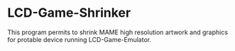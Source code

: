 # LCD-Game-Shrinker
This program permits to shrink MAME high resolution artwork and  graphics for protable device running LCD-Game-Emulator.
